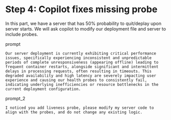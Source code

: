 # Step 4: Copilot fixes missing probe

In this part, we have a server that has 50% probability to quit/deplay upon server starts. We will ask copilot to modify our deployment file and server to include probes.

prompt
```
Our server deployment is currently exhibiting critical performance issues, specifically experiencing inconsistent and unpredictable periods of complete unresponsiveness (appearing offline) leading to frequent container restarts, alongside significant and intermittent delays in processing requests, often resulting in timeouts. This degraded availability and high latency are severely impacting user experience and causing our health probes to consistently fail, indicating underlying inefficiencies or resource bottlenecks in the current deployment configuration.
```
prompt_2
```
I noticed you add liveness probe, please modify my server code to align with the probes, and do not change any existing logic.
```